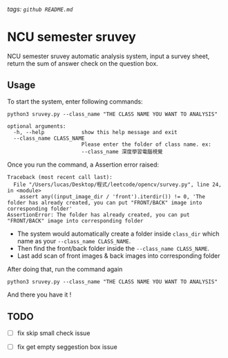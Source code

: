 ###### tags: `github README.md`

NCU semester sruvey
====

NCU semester sruvey automatic analysis system, input a survey sheet, return the sum of answer check on the question box.

## Usage

To start the system, enter following commands:

```
python3 sruvey.py --class_name "THE CLASS NAME YOU WANT TO ANALYSIS"
```

```
optional arguments:
  -h, --help            show this help message and exit
  --class_name CLASS_NAME
                        Please enter the folder of class name. ex:
                        --class_name 深度學習電腦視覺
```

Once you run the command, a Assertion error raised:

```
Traceback (most recent call last):
  File "/Users/lucas/Desktop/程式/leetcode/opencv/survey.py", line 24, in <module>
    assert any((input_image_dir / 'front').iterdir()) != 0, 'The folder has already created, you can put "FRONT/BACK" image into corresponding folder'
AssertionError: The folder has already created, you can put "FRONT/BACK" image into corresponding folder
```

* The system would automatically create a folder inside `class_dir` which name as your `--class_name CLASS_NAME`. 
* Then find the front/back folder inside the `--class_name CLASS_NAME`. 
* Last add scan of front images & back images into corresponding folder

After doing that, run the command again

```
python3 sruvey.py --class_name "THE CLASS NAME YOU WANT TO ANALYSIS"
```

And there you have it !

## TODO

- [ ] fix skip small check issue
- [ ] fix get empty seggestion box issue

